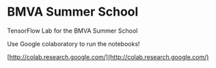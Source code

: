 # BMVA Summer School
TensorFlow Lab for the BMVA Summer School

Use Google colaboratory to run the notebooks!

[http://colab.research.google.com/](http://colab.research.google.com/)
